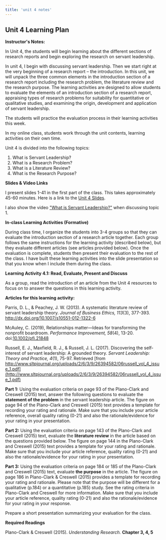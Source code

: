 ```yaml
---
title: 'unit 4 notes'
---
```


## **Unit 4 Learning Plan**

**Instructor's Notes:**

In Unit 4, the students will begin learning about the different sections of research reports and begin exploring the research on servant leadership.

In unit 4, I begin with discussing servant leadership. Then we start right at the very beginning of a research report – the introduction. In this unit, we will unpack the three common elements in the introduction section of a research report including the research problem, the literature review and the research purpose. The learning activities are designed to allow students to evaluate the elements of an introduction section of a research report, appraising types of research problems for suitability for quantitative or qualitative studies, and examining the origin, development and application of servant leadership.

The students will practice the evaluation process in their learning activities this week.

In my online class, students work through the unit contents, learning activities on their own time.

Unit 4 is divided into the following topics:

1. What is Servant Leadership?
2. What is a Research Problem?
3. What is a Literature Review?
4. What is the Research Purpose?

**Slides & Video Links**

I present slides 1-41 in the first part of the class.  This takes approximately 45-60 minutes. Here is a link to the [Unit 4 Slides](https://drive.google.com/file/d/1pHopgygX9WkXwvdpozs9p5QTn50m68b9/view?usp=sharing).

I also show the video ["What is Servant Leadership?"](https://www.youtube.com/watch?v=s3MwqbEgUv8&feature=youtu.be) when discussing topic 1.

**In-class Learning Activities (Formative)**

During class time, I organize the students into 3-4 groups so that they can evaluate the introduction section of a research article together. Each group follows the same instructions for the learning activity (described below), but they evaluate different articles (see articles provided below). Once the evaluation is complete, students then present their evaluation to the rest of the class. I have built these learning activities into the slide presentation so that you know when I include them during the class.

**Learning Activity 4.1: Read, Evaluate, Present and Discuss**

As a group, read the introduction of an article from the Unit 4 resources to focus on to answer the questions in this learning activity.

**Articles for this learning activity:**

Parris, D. L., & Peachey, J. W. (2013). A systematic literature review of servant leadership theory. *Journal of Business Ethics, 113*(3), 377-393. http://dx.doi.org/10.1007/s10551-012-1322-6

McAuley, C. (2019), Relationships matter—Ideas for transforming the nonprofit boardroom. *Performance Improvement, 58*(4), 13-20. doi:[10.1002/pfi.21848](https://ezproxy.student.twu.ca:2420/10.1002/pfi.21848)

Russell, E. J., Maxfield, R. J., & Russell, J. L. (2017). Discovering the self-interest of servant leadership: A grounded theory. *Servant Leadership: Theory and Practice, 4*(1), 75-97. Retrieved [from http://www.sltpjournal.org/uploads/2/6/3/9/26394582/06russell_vol_4_issue_1.pdf](http://www.sltpjournal.org/uploads/2/6/3/9/26394582/06russell_vol_4_issue_1.pdf)

**Part 1:** Using the evaluation criteria on page 93 of the Plano-Clark and Creswell (2015) text, answer the following questions to evaluate the **statement of the problem** in the servant leadership article. The figure on page 94 of the Plano-Clark and Creswell (2015) text provides a template for recording your rating and rationale. Make sure that you include your article reference, overall quality rating (0-21) and also the rationale/evidence for your rating in your presentation.

**Part 2:** Using the evaluation criteria on page 143 of the Plano-Clark and Creswell (2015) text, evaluate the **literature review** in the article based on the questions provided below. The figure on page 144 in the Plano-Clark and Creswell (2015) text provides a template for your rating and rationale. Make sure that you include your article reference, quality rating (0-21) and also the rationale/evidence for your rating in your presentation.

**Part 3:** Using the evaluation criteria on page 184 or 185 of the Plano-Clark and Creswell (2015) text, evaluate **the purpose** in the article. The figure on page 186 in Plano-Clark & Creswell (2015) provides a template for recording your rating and rationale. Please note that the purpose will be different for a qualitative (p.184) or a quantitative (p.185) study. See the rating criteria in Plano-Clark and Creswell for more information. Make sure that you include your article reference, quality rating (0-21) and also the rationale/evidence for your rating in your response.

Prepare a short presentation summarizing your evaluation for the class.

**Required Readings**

Plano-Clark & Creswell (2015). *Understanding Research.* **Chapter 3, 4, 5**
